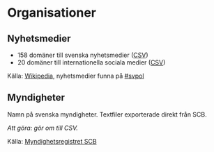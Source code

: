 # Organisationer

## Nyhetsmedier

- 158 domäner till svenska nyhetsmedier ([CSV](massmedier-nyheter-domaner.csv))
- 20 domäner till internationella sociala medier ([CSV](sociala-medier-domaner.csv))

Källa: [Wikipedia](https://en.wikipedia.org/wiki/Social_media), nyhetsmedier funna på [#svpol](https://twitter.com/search?q=%23svpol&src=typd)

## Myndigheter

Namn på svenska myndigheter. Textfiler exporterade direkt från SCB. 

*Att göra: gör om till CSV.*

Källa: [Myndighetsregistret SCB](http://www.myndighetsregistret.scb.se/)